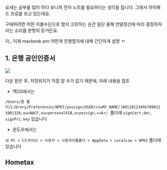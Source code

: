 
요새는 공부를 많이 하다 보니까 전자 노트를 필요하다는 생각을 듭니다. 그래서 아이페드 프로를 보고 있는데요. 

구매하려면 어떤 지불수단으로 할지 고민하는 순간 일단 올해 연말정산에 따라 결정하자 라는 소리를 분명히 듣거든요.

자,, 이제 macbook pro 어떤게 진행할지에 대해 간단하게 설명 ㄲ

## 1. 은행 공인인증서 

![](https://tvax3.sinaimg.cn/large/006gDTsUgy1g9nyoplxhlj311u0pq7fj.jpg)

다운 받은 후, 저장위치가 직접 알 수가 없기 때문에, 아래 내용을 참조

- 맥OS에서는 

`/Users/홈 폴더/Library/Preferences/NPKI/yessign/USER/cn=MY_NAME()001101234567890111001326,ou=NACF,ou=personal4IB,o=yessign,c=kr/
 `폴더에 `signCert.der`,	`signPri.key` 있습니다

- 윈도우에서는

`내 PC > C드라이브 > 사용자 > 사용자이름폴더 > AppData > LocalLow > NPKI` 폴더에 있습니다

## Hometax
